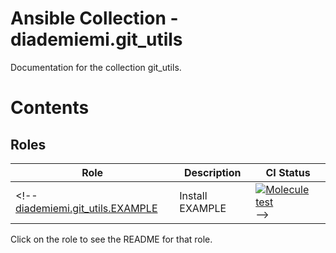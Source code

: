 Ansible Collection - diademiemi.git_utils
========================================
Documentation for the collection git_utils.

Contents 
========

Roles
------
Role | Description | CI Status
--- | --- | ---
<!-- [diademiemi.git_utils.EXAMPLE](./roles/git_utils/) | Install EXAMPLE | [![Molecule test](https://github.com/diademiemi/ansible_collection_diademiemi.git_utils/actions/workflows/ansible-role-EXAMPLE.yml/badge.svg)](https://github.com/diademiemi/ansible_collection_diademiemi.git_utils/actions/workflows/ansible-role-EXAMPLE.yml) -->

Click on the role to see the README for that role.  

